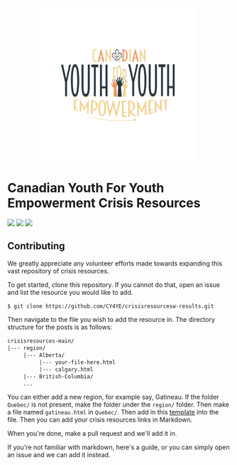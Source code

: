 <div align="center">
  <img src="./CY4YE Logo.png" style="width: 25em;"/>
</div>

# Canadian Youth For Youth Empowerment Crisis Resources

<a href="https://www.instagram.com/cy4ye/"><img src="https://img.shields.io/badge/@cy4ye-E4405F?style=flat&logo=instagram&logoColor=white"/></a>
<a href="https://www.facebook.com/cy4ye/"><img src="https://img.shields.io/badge/@cy4ye-1877F2?style=flat&logo=facebook&logoColor=white"/></a>
<a href="https://twitter.com/CY4YE"><img src="https://img.shields.io/badge/@CY4YE-1DA1F2?style=flat&logo=twitter&logoColor=white"/></a>

## Contributing

We greatly appreciate any volunteer efforts made towards expanding this vast repository of crisis resources.

To get started, clone this repository. If you cannot do that, open an issue and list the resource you would like to add.

```shell
$ git clone https://github.com/CY4YE/crisisresourcesw-results.git  
```

Then navigate to the file you wish to add the resource in. The directory structure for the posts is as follows:

```text
crisisresources-main/
|--- region/
     |--- Alberta/
          |--- your-file-here.html
          |--- calgary.html
     |--- British-Columbia/
     ...
```

You can either add a new region, for example say, Gatineau. If the folder `Quebec/` is not present, make the folder under the `region/` folder. Then make a file named `gatineau.html` in `Quebec/`. Then add in this [template](./regions_template.html) into the file. Then you can add your crisis resources links in Markdown. 

When you're done, make a pull request and we'll add it in.

If you're not familiar with markdown, here's a guide, or you can simply open an issue and we can add it instead.